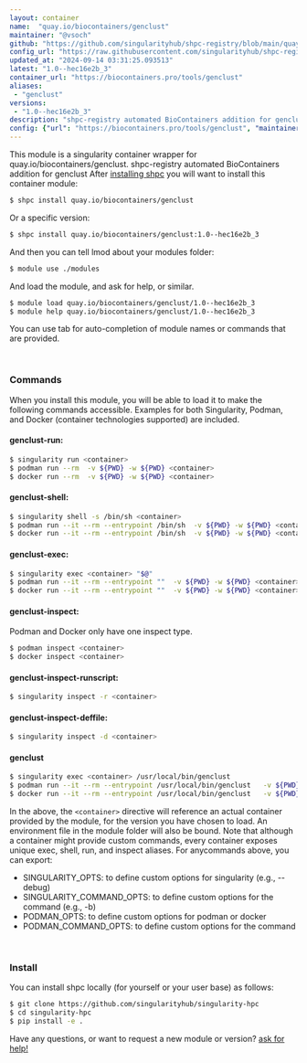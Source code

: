 ```yaml
---
layout: container
name:  "quay.io/biocontainers/genclust"
maintainer: "@vsoch"
github: "https://github.com/singularityhub/shpc-registry/blob/main/quay.io/biocontainers/genclust/container.yaml"
config_url: "https://raw.githubusercontent.com/singularityhub/shpc-registry/main/quay.io/biocontainers/genclust/container.yaml"
updated_at: "2024-09-14 03:31:25.093513"
latest: "1.0--hec16e2b_3"
container_url: "https://biocontainers.pro/tools/genclust"
aliases:
 - "genclust"
versions:
 - "1.0--hec16e2b_3"
description: "shpc-registry automated BioContainers addition for genclust"
config: {"url": "https://biocontainers.pro/tools/genclust", "maintainer": "@vsoch", "description": "shpc-registry automated BioContainers addition for genclust", "latest": {"1.0--hec16e2b_3": "sha256:3f7ada966b6d03c4430cf0ae1a89ad93228b878e9c8e4dbc648e3f800f883ad0"}, "tags": {"1.0--hec16e2b_3": "sha256:3f7ada966b6d03c4430cf0ae1a89ad93228b878e9c8e4dbc648e3f800f883ad0"}, "docker": "quay.io/biocontainers/genclust", "aliases": {"genclust": "/usr/local/bin/genclust"}}
---
```


This module is a singularity container wrapper for quay.io/biocontainers/genclust.
shpc-registry automated BioContainers addition for genclust
After [installing shpc](#install) you will want to install this container module:


```bash
$ shpc install quay.io/biocontainers/genclust
```

Or a specific version:

```bash
$ shpc install quay.io/biocontainers/genclust:1.0--hec16e2b_3
```

And then you can tell lmod about your modules folder:

```bash
$ module use ./modules
```

And load the module, and ask for help, or similar.

```bash
$ module load quay.io/biocontainers/genclust/1.0--hec16e2b_3
$ module help quay.io/biocontainers/genclust/1.0--hec16e2b_3
```

You can use tab for auto-completion of module names or commands that are provided.

<br>

### Commands

When you install this module, you will be able to load it to make the following commands accessible.
Examples for both Singularity, Podman, and Docker (container technologies supported) are included.

#### genclust-run:

```bash
$ singularity run <container>
$ podman run --rm  -v ${PWD} -w ${PWD} <container>
$ docker run --rm  -v ${PWD} -w ${PWD} <container>
```

#### genclust-shell:

```bash
$ singularity shell -s /bin/sh <container>
$ podman run --it --rm --entrypoint /bin/sh  -v ${PWD} -w ${PWD} <container>
$ docker run --it --rm --entrypoint /bin/sh  -v ${PWD} -w ${PWD} <container>
```

#### genclust-exec:

```bash
$ singularity exec <container> "$@"
$ podman run --it --rm --entrypoint ""  -v ${PWD} -w ${PWD} <container> "$@"
$ docker run --it --rm --entrypoint ""  -v ${PWD} -w ${PWD} <container> "$@"
```

#### genclust-inspect:

Podman and Docker only have one inspect type.

```bash
$ podman inspect <container>
$ docker inspect <container>
```

#### genclust-inspect-runscript:

```bash
$ singularity inspect -r <container>
```

#### genclust-inspect-deffile:

```bash
$ singularity inspect -d <container>
```


#### genclust

```bash
$ singularity exec <container> /usr/local/bin/genclust
$ podman run --it --rm --entrypoint /usr/local/bin/genclust   -v ${PWD} -w ${PWD} <container> -c " $@"
$ docker run --it --rm --entrypoint /usr/local/bin/genclust   -v ${PWD} -w ${PWD} <container> -c " $@"
```



In the above, the `<container>` directive will reference an actual container provided
by the module, for the version you have chosen to load. An environment file in the
module folder will also be bound. Note that although a container
might provide custom commands, every container exposes unique exec, shell, run, and
inspect aliases. For anycommands above, you can export:

 - SINGULARITY_OPTS: to define custom options for singularity (e.g., --debug)
 - SINGULARITY_COMMAND_OPTS: to define custom options for the command (e.g., -b)
 - PODMAN_OPTS: to define custom options for podman or docker
 - PODMAN_COMMAND_OPTS: to define custom options for the command

<br>

### Install

You can install shpc locally (for yourself or your user base) as follows:

```bash
$ git clone https://github.com/singularityhub/singularity-hpc
$ cd singularity-hpc
$ pip install -e .
```

Have any questions, or want to request a new module or version? [ask for help!](https://github.com/singularityhub/singularity-hpc/issues)